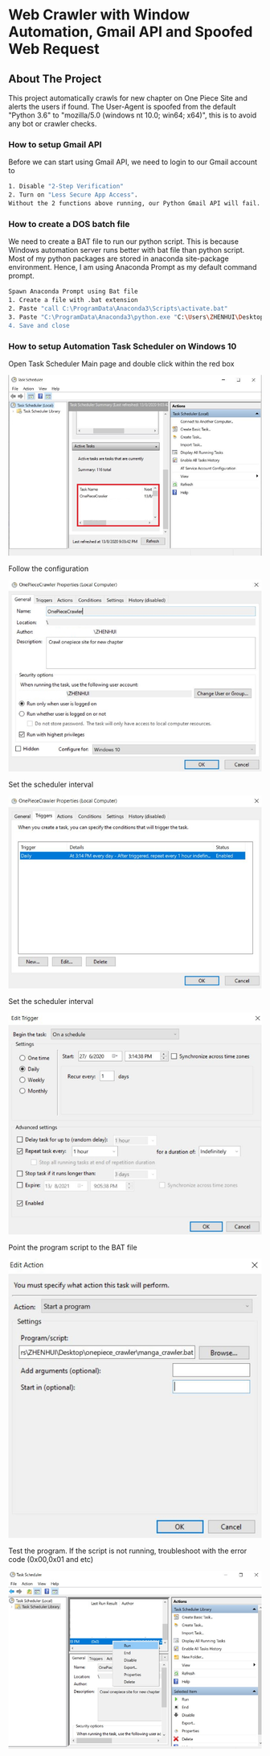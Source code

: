 # Web Crawler with Window Automation, Gmail API and Spoofed Web Request


<!-- ABOUT THE PROJECT -->
## About The Project
This project automatically crawls for new chapter on One Piece Site and alerts the users if found. 
The User-Agent is spoofed from the default "Python 3.6" to "mozilla/5.0 (windows nt 10.0; win64; x64)", this is to avoid any bot or crawler checks.


### How to setup Gmail API
Before we can start using Gmail API, we need to login to our Gmail account to 
```sh
1. Disable "2-Step Verification"
2. Turn on "Less Secure App Access". 
Without the 2 functions above running, our Python Gmail API will fail. Both functions can be managed at "Manage your Google Account" -> "Security", after which enter the sender credentials and recipients' email addresses in the python code.
```

### How to create a DOS batch file
We need to create a BAT file to run our python script. This is because Windows automation server runs better with bat file than python script.
Most of my python packages are stored in anaconda site-package environment. Hence, I am using Anaconda Prompt as my default command prompt.
```sh
Spawn Anaconda Prompt using Bat file
1. Create a file with .bat extension
2. Paste "call C:\ProgramData\Anaconda3\Scripts\activate.bat"
3. Paste "C:\ProgramData\Anaconda3\python.exe "C:\Users\ZHENHUI\Desktop\onepiece_crawler\manga_crawler.py"
4. Save and close
```

### How to setup Automation Task Scheduler on Windows 10

Open Task Scheduler Main page and double click within the red box

![](images/Task%20Scheduler%20Mainpage.JPG)

Follow the configuration

![](images/Task%20Scheduler%20Properties.JPG)

Set the scheduler interval

![](images/Task%20Scheduler%20Trigger.JPG)

Set the scheduler interval

![](images/Task%20Scheduler%20Trigger2.JPG)

Point the program script to the BAT file

![](images/Task%20Scheduler%20Action.JPG)

Test the program. If the script is not running, troubleshoot with the error code (0x00,0x01 and etc)

![](images/Task%20Scheduler%20Test%20run.jpg)
